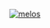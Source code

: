 [![melos](https://img.shields.io/badge/maintained%20with-melos-f700ff.svg?style=flat-square)](https://github.com/invertase/melos)